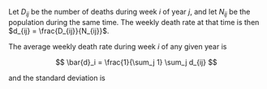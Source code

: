 Let $D_{ij}$ be the number of deaths during week $i$ of year $j$, and let $N_{ij}$ be the population during the same time. The weekly death rate at that time is then $d_{ij} = \frac{D_{ij}}{N_{ij}}$.

The average weekly death rate during week $i$ of any given year is

$$
\bar{d}_i = \frac{1}{\sum_j 1} \sum_j d_{ij}
$$

and the standard deviation is

$$
$$
<!--stackedit_data:
eyJoaXN0b3J5IjpbLTIxMzQ5MzY1NDNdfQ==
-->